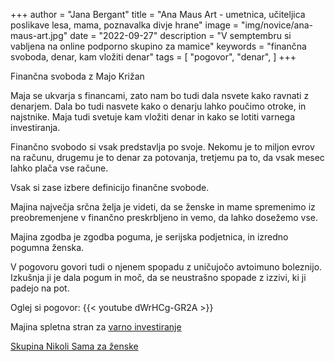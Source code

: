 +++
author = "Jana Bergant"
title = "Ana Maus Art - umetnica, učiteljica poslikave lesa, mama, poznavalka divje hrane"
image = "img/novice/ana-maus-art.jpg"
date = "2022-09-27"
description = "V semptembru si vabljena na online podporno skupino za mamice"
keywords = "finančna svoboda, denar, kam vložiti denar"
tags = [
    "pogovor",
    "denar",
]
+++

Finančna svoboda z Majo Križan

Maja se ukvarja s financami, zato nam bo tudi dala nsvete kako ravnati z denarjem. Dala bo tudi nasvete kako o denarju lahko poučimo otroke, in najstnike. Maja tudi svetuje kam vložiti denar in kako se lotiti varnega investiranja.

Finančno svobodo si vsak predstavlja po svoje. Nekomu je to miljon evrov na računu, drugemu je to denar za potovanja, tretjemu pa to, da vsak mesec lahko plača vse račune. 

Vsak si zase izbere definicijo finančne svobode.

Majina največja srčna želja je videti, da se ženske in mame spremenimo iz preobremenjene v finančno preskrbljeno in vemo, da lahko dosežemo vse.


Majina zgodba je zgodba poguma, je serijska podjetnica, in izredno pogumna ženska.

V pogovoru govori tudi o njenem spopadu z uničujočo avtoimuno boleznijo. Izkušnja ji je dala pogum in moč, da se neustrašno spopade z izzivi, ki ji padejo na pot.

Oglej si pogovor:
{{< youtube dWrHCg-GR2A >}}


Majina spletna stran za [varno investiranje](https://investirajvarno.si/)

[Skupina Nikoli Sama za ženske](https://www.facebook.com/groups/467001988199005)


